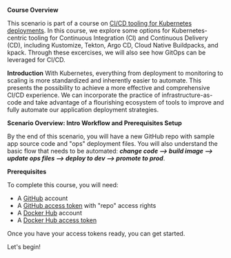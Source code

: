 **Course Overview**

This scenario is part of a course on [CI/CD tooling for Kubernetes deployments](https://www.katacoda.com/springone-tour-2020-cicd). 
In this course, we explore some options for Kubernetes-centric tooling for Continuous Integration (CI) and Continuous Delivery (CD), including Kustomize, Tekton, Argo CD, Cloud Native Buildpacks, and kpack. 
Through these excercises, we will also see how GitOps can be leveraged for CI/CD.

**Introduction**
With Kubernetes, everything from deployment to monitoring to scaling is more standardized and inherently easier to automate. 
This presents the possibility to achieve a more effective and comprehensive CI/CD experience. 
We can incorporate the practice of infrastructure-as-code and take advantage of a flourishing ecosystem of tools to improve and fully automate our application deployment strategies.

**Scenario Overview: Intro Workflow and Prerequisites Setup**

By the end of this scenario, you will have a new GitHub repo with sample app source code and "ops" deployment files. 
You will also understand the basic flow that needs to be automated: _**change code --> build image --> update ops files --> deploy to dev --> promote to prod**_.

**Prerequisites**

To complete this course, you will need:
- A [GitHub](https://github.com) account
- A [GitHub access token](https://help.github.com/en/github/authenticating-to-github/creating-a-personal-access-token-for-the-command-line) with "repo" access rights
- A [Docker Hub](https://hub.docker.com) account
- A [Docker Hub access token](https://docs.docker.com/docker-hub/access-tokens)

Once you have your access tokens ready, you can get started.

Let's begin!
